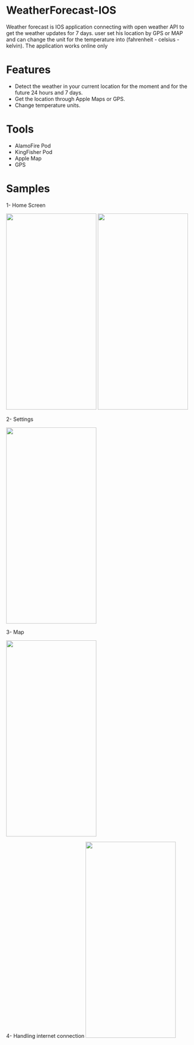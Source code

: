 # WeatherForecast-IOS
Weather forecast is IOS application connecting with open weather API to get the weather updates for 7 days. 
user set his location by GPS or MAP and can change the unit for the temperature into (fahrenheit - celsius - kelvin). The application works online only


# Features
 - Detect the weather in your current location for the moment and for the future 24 hours and 7 days.
 - Get the location through Apple Maps or GPS.
 - Change temperature units.
# Tools
- AlamoFire Pod
- KingFisher Pod
- Apple Map
- GPS


# Samples

1- Home Screen

   <img src="https://user-images.githubusercontent.com/87453033/169713571-a6b09d35-0b67-45bb-b9e5-4f0a30ebcd88.png" width="243" height="528">    <img src="https://user-images.githubusercontent.com/87453033/169713573-d9ac572c-b3bf-4957-9217-2bb6b8ba8276.png" width="243" height="528">

2- Settings
<p>
     <img src="https://user-images.githubusercontent.com/87453033/169713767-31fe9bec-2f1a-42ec-9a3c-48ff48f1b3bf.png" width="243" height="528">
</P>
3- Map
<p>
     <img src="https://user-images.githubusercontent.com/87453033/169713764-07032a4d-dc3c-4aa0-a05d-87e44c072f30.png" width="243" height="528">
</p>
4- Handling internet connection 


   <img src="https://user-images.githubusercontent.com/87453033/169713666-83f80eec-46da-4d70-b478-f5ea730dc798.png" width="243" height="528">
